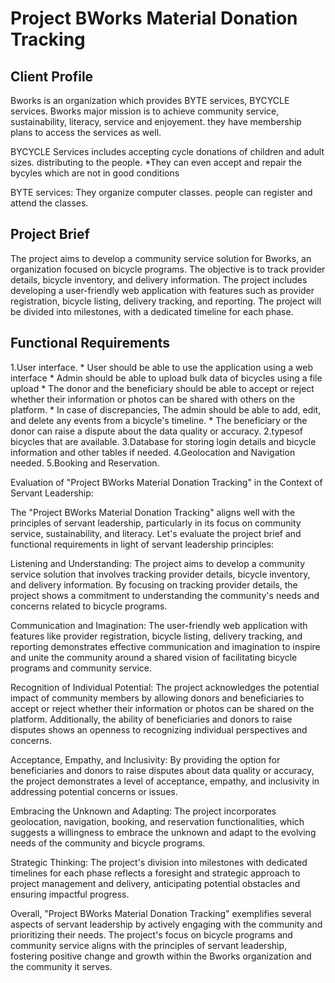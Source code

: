 # Project BWorks Material Donation Tracking

## Client Profile

Bworks is an organization which provides BYTE services, BYCYCLE services. Bworks major mission is to achieve community service, sustainability, literacy, service and enjoyement.
they have membership plans to access the services as well.

BYCYCLE Services includes accepting cycle donations of children and adult sizes.
distributing to the people.
*They can even accept and repair the bycyles which are not in good conditions

BYTE services:
They organize computer classes. people can register and attend the classes.

## Project Brief

The project aims to develop a community service solution for Bworks, an organization focused on bicycle programs. The objective is to track provider details, bicycle inventory, and delivery information. The project includes developing a user-friendly web application with features such as provider registration, bicycle listing, delivery tracking, and reporting. The project will be divided into milestones, with a dedicated timeline for each phase.

## Functional Requirements

1.User interface.
    * User should be able to use the application using a web interface
    * Admin should be able to upload bulk data of bicycles using a file upload
    * The donor and the beneficiary should be able to accept or reject whether their information or photos can be shared with others on the platform.
    * In case of discrepancies, The admin should be able to add, edit, and delete any events from a bicycle's timeline.
    * The beneficiary or the donor can raise a dispute about the data quality or accuracy.
2.typesof bicycles that are available.
3.Database for storing login details and bicycle information and other tables if needed.
4.Geolocation and Navigation needed.
5.Booking and Reservation.

Evaluation of "Project BWorks Material Donation Tracking" in the Context of Servant Leadership:

The "Project BWorks Material Donation Tracking" aligns well with the principles of servant leadership, particularly in its focus on community service, sustainability, and literacy. Let's evaluate the project brief and functional requirements in light of servant leadership principles:

Listening and Understanding: The project aims to develop a community service solution that involves tracking provider details, bicycle inventory, and delivery information. By focusing on tracking provider details, the project shows a commitment to understanding the community's needs and concerns related to bicycle programs.

Communication and Imagination: The user-friendly web application with features like provider registration, bicycle listing, delivery tracking, and reporting demonstrates effective communication and imagination to inspire and unite the community around a shared vision of facilitating bicycle programs and community service.

Recognition of Individual Potential: The project acknowledges the potential impact of community members by allowing donors and beneficiaries to accept or reject whether their information or photos can be shared on the platform. Additionally, the ability of beneficiaries and donors to raise disputes shows an openness to recognizing individual perspectives and concerns.

Acceptance, Empathy, and Inclusivity: By providing the option for beneficiaries and donors to raise disputes about data quality or accuracy, the project demonstrates a level of acceptance, empathy, and inclusivity in addressing potential concerns or issues.

Embracing the Unknown and Adapting: The project incorporates geolocation, navigation, booking, and reservation functionalities, which suggests a willingness to embrace the unknown and adapt to the evolving needs of the community and bicycle programs.

Strategic Thinking: The project's division into milestones with dedicated timelines for each phase reflects a foresight and strategic approach to project management and delivery, anticipating potential obstacles and ensuring impactful progress.

Overall, "Project BWorks Material Donation Tracking" exemplifies several aspects of servant leadership by actively engaging with the community and prioritizing their needs. The project's focus on bicycle programs and community service aligns with the principles of servant leadership, fostering positive change and growth within the Bworks organization and the community it serves.

